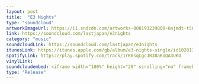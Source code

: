 ```yaml
---
layout: post
title:  "E3 Nights"
type: "soundcloud"
artworkImageUrl: https://i1.sndcdn.com/artworks-000193239800-6njmdt-t500x500.jpg
link: https://soundcloud.com/lastjapan/e3nights
category: "music"
soundcloudLink: https://soundcloud.com/lastjapan/e3nights
itunesLink: https://itunes.apple.com/gb/album/e3-nights-single/id1028132705 
spotifyLink: https://play.spotify.com/track/1rK6sqCgcJR38aKUQA3UKU
vinylLink: 
soundcloudembed: <iframe width="100%" height="20" scrolling="no" frameborder="no" src="https://w.soundcloud.com/player/?url=https%3A//api.soundcloud.com/tracks/217635809&amp;color=ff5500&amp;inverse=false&amp;auto_play=false&amp;show_user=true"></iframe>
type: "Release"
---
```

